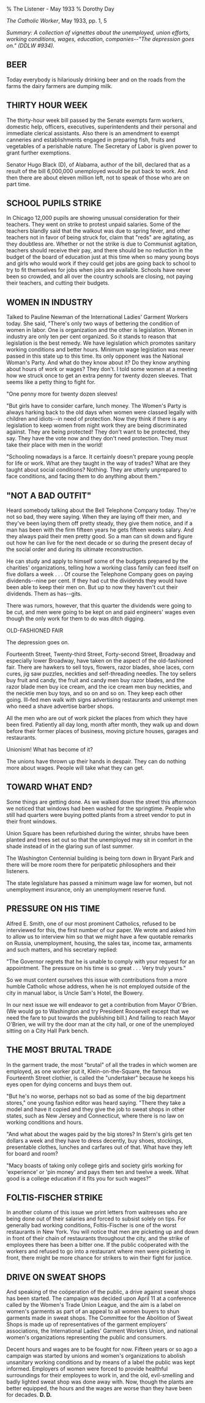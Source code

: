 % The Listener - May 1933
% Dorothy Day

*The Catholic Worker*, May 1933, pp. 1, 5

*Summary: A collection of vignettes about the unemployed, union efforts,
working conditions, wages, education, companies--"The depression goes
on." (DDLW \#934).* 

## BEER

Today everybody is hilariously drinking beer and on the roads from the
farms the dairy farmers are dumping milk.

## THIRTY HOUR WEEK

The thirty-hour week bill passed by the Senate exempts farm workers,
domestic help, officers, executives, superintendents and their personal
and immediate clerical assistants. Also there is an amendment to exempt
canneries and establishments engaged in preparing fish, fruits and
vegetables of a perishable nature. The Secretary of Labor is given power
to grant further exemptions.

Senator Hugo Black (D), of Alabama, author of the bill, declared that as
a result of the bill 6,000,000 unemployed would be put back to work. And
then there are about eleven million left, not to speak of those who are
on part time.

## SCHOOL PUPILS STRIKE

In Chicago 12,000 pupils are showing unusual consideration for their
teachers. They went on strike to protest unpaid salaries. Some of the
teachers blandly said that the walkout was due to spring fever, and
other teachers not in favor of being struck for, claim that "reds" are
agitating, as they doubtless are. Whether or not the strike is due to
Communist agitation, teachers should receive their pay, and there should
be no reduction in the budget of the board of education just at this
time when so many young boys and girls who would work if they could get
jobs are going back to school to try to fit themselves for jobs when
jobs are available. Schools have never been so crowded, and all over the
country schools are closing, not paying their teachers, and cutting
their budgets.

## WOMEN IN INDUSTRY

Talked to Pauline Newman of the International Ladies' Garment Workers
today. She said, "There's only two ways of bettering the condition of
women in labor. One is organization and the other is legislation. Women
in industry are only ten per cent organized. So it stands to reason that
legislation is the best remedy. We have legislation which promotes
sanitary working conditions and better hours. Minimum wage legislation
was never passed in this state up to this time. Its only opponent was
the National Woman's Party. And what do they know about it? Do they know
anything about hours of work or wages? They don't. I told some women at
a meeting how we struck once to get an extra penny for twenty dozen
sleeves. That seems like a petty thing to fight for.

"One penny more for twenty dozen sleeves!

"But girls have to consider carfare, lunch money. The Women's Party is
always harking back to the old days when women were classed legally with
children and idiots--in need of protection. Now they think if there is
any legislation to keep women from night work they are being
discriminated against. They are being protected! They don't want to be
protected, they say. They have the vote now and they don't need
protection. They must take their place with men in the world!

"Schooling nowadays is a farce. It certainly doesn't prepare young
people for life or work. What are they taught in the way of trades? What
are they taught about social conditions? Nothing. They are utterly
unprepared to face conditions, and facing them to do anything about
them."

## "NOT A BAD OUTFIT"

Heard somebody talking about the Bell Telephone Company today. They're
not so bad, they were saying. When they are laying off their men, and
they've been laying them off pretty steady, they give them notice, and
if a man has been with the firm fifteen years he gets fifteen weeks
salary. And they always paid their men pretty good. So a man can sit
down and figure out how he can live for the next decade or so during the
present decay of the social order and during its ultimate
reconstruction.

He can study and apply to himself some of the budgets prepared by the
charities' organizations, telling how a working class family can feed
itself on five dollars a week . . . Of course the Telephone Company goes
on paying dividends--nine per cent. If they had cut the dividends they
would have been able to keep their men on. But up to now they haven't
cut their dividends. Them as has--gits.

There was rumors, however, that this quarter the dividends were going to
be cut, and men were going to be kept on and paid engineers' wages even
though the only work for them to do was ditch digging.

OLD-FASHIONED FAIR

The depression goes on.

Fourteenth Street, Twenty-third Street, Forty-second Street, Broadway
and especially lower Broadway, have taken on the aspect of the
old-fashioned fair. There are hawkers to sell toys, flowers, razor
blades, shoe laces, corn cures, jig saw puzzles, neckties and
self-threading needles. The toy sellers buy fruit and candy, the fruit
and candy men buy razor blades, and the razor blade men buy ice cream,
and the ice cream men buy neckties, and the necktie men buy toys, and so
on and so on. They keep each other going. Ill-fed men walk with signs
advertising restaurants and unkempt men who need a shave advertise
barber shops.

All the men who are out of work picket the places from which they have
been fired. Patiently all day long, month after month, they walk up and
down before their former places of business, moving picture houses,
garages and restaurants.

Unionism! What has become of it?

The unions have thrown up their hands in despair. They can do nothing
more about wages. People will take what they can get.

## TOWARD WHAT END?

Some things are getting done. As we walked down the street this
afternoon we noticed that windows had been washed for the springtime.
People who still had quarters were buying potted plants from a street
vendor to put in their front windows.

Union Square has been refurbished during the winter, shrubs have been
planted and trees set out so that the unemployed may sit in comfort in
the shade instead of in the glaring sun of last summer.

The Washington Centennial building is being torn down in Bryant Park and
there will be more room there for peripatetic philosophers and their
listeners.

The state legislature has passed a minimum wage law for women, but not
unemployment insurance, only an unemployment reserve fund.

## PRESSURE ON HIS TIME

Alfred E. Smith, one of our most prominent Catholics, refused to be
interviewed for this, the first number of our paper. We wrote and asked
him to allow us to interview him so that we might have a few quotable
remarks on Russia, unemployment, housing, the sales tax, income tax,
armaments and such matters, and his secretary replied:

"The Governor regrets that he is unable to comply with your request for
an appointment. The pressure on his time is so great . . . Very truly
yours."

So we must content ourselves this issue with contributions from a more
humble Catholic whose address, when he is not employed outside of the
city in manual labor, is Uncle Sam's Hotel, the Bowery.

In our next issue we will endeavor to get a contribution from Mayor
O'Brien. (We would go to Washington and try President Roosevelt except
that we need the fare to put towards the publishing bill.) And failing
to reach Mayor O'Brien, we will try the door man at the city hall, or
one of the unemployed sitting on a City Hall Park bench.

## THE MOST BRUTAL TRADE

In the garment trade, the most "brutal" of all the trades in which women
are employed, as one worker put it, Klein-on-the-Square, the famous
Fourteenth Street clothier, is called the "undertaker" because he keeps
his eyes open for dying concerns and buys them out.

"But he's no worse, perhaps not so bad as some of the big department
stores," one young fashion editor was heard saying. "There they take a
model and have it copied and they give the job to sweat shops in other
states, such as New Jersey and Connecticut, where there is no law on
working conditions and hours.

"And what about the wages paid by the big stores? In Stern's girls get
ten dollars a week and they have to dress decently, buy shoes,
stockings, presentable clothes, lunches and carfares out of that. What
have they left for board and room?

"Macy boasts of taking only college girls and society girls working for
'experience' or 'pin money' and pays them ten and twelve a week. What
good is a college education if it fits you for such wages?"

## FOLTIS-FISCHER STRIKE

In another column of this issue we print letters from waitresses who are
being done out of their salaries and forced to subsist solely on tips.
For generally bad working conditions, Foltis-Fischer is one of the worst
restaurants in New York. You will notice that men are picketing up and
down in front of their chain of restaurants throughout the city, and the
strike of employees there has been a bitter one. If the public
coöperated with the workers and refused to go into a restaurant where
men were picketing in front, there might be more chance for strikers to
win their fight for justice.

## DRIVE ON SWEAT SHOPS

And speaking of the coöperation of the public, a drive against sweat
shops has been started. The campaign was decided upon April 11 at a
conference called by the Women's Trade Union League, and the aim is a
label on women's garments as part of an appeal to all women buyers to
shun garments made in sweat shops. The Committee for the Abolition of
Sweat Shops is made up of representatives of the garment employers'
associations, the International Ladies' Garment Workers Union, and
national women's organizations representing the public and consumers.

Decent hours and wages are to be fought for now. Fifteen years or so ago
a campaign was started by unions and women's organizations to abolish
unsanitary working conditions and by means of a label the public was
kept informed. Employers of women were forced to provide healthful
surroundings for their employees to work in, and the old, evil-smelling
and badly lighted sweat shop was done away with. Now, though the plants
are better equipped, the hours and the wages are worse than they have
been for decades. **D. D.**
